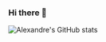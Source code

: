 ### Hi there 👋 
![Alexandre's GitHub stats](https://github-readme-stats.vercel.app/api?username=alexcumplido&hide=stars,prs)


